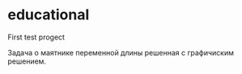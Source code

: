 # educational
First test progect

Задача о маятнике переменной длины решенная с графичиским решением.
